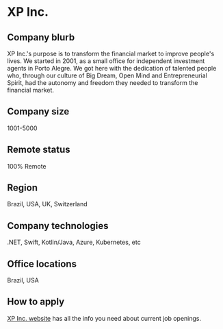 # XP Inc.

## Company blurb

XP Inc.'s purpose is to transform the financial market to improve people's lives. We started in 2001, as a small office for independent investment agents in Porto Alegre. We got here with the dedication of talented people who, through our culture of Big Dream, Open Mind and Entrepreneurial Spirit, had the autonomy and freedom they needed to transform the financial market.

## Company size

1001-5000

## Remote status

100% Remote

## Region

Brazil, USA, UK, Switzerland

## Company technologies

.NET, Swift, Kotlin/Java, Azure, Kubernetes, etc

## Office locations

Brazil, USA

## How to apply

[XP Inc. website](https://www.xpi.com.br/carreiras/) has all the info you need about current job openings.

